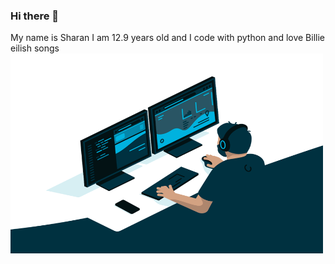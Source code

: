 ### Hi there 👋
My name is Sharan I am 12.9 years old and I code with python and love Billie eilish songs
<img align="left" alt="GIF" src="https://github.com/Sharan-Python/Sharan-Python/blob/main/code.gif?raw=true" width="500" height="320" />

<!--
**Sharan-Python/Sharan-Python** is a ✨ _special_ ✨ repository because its `README.md` (this file) appears on your GitHub profile.

  

